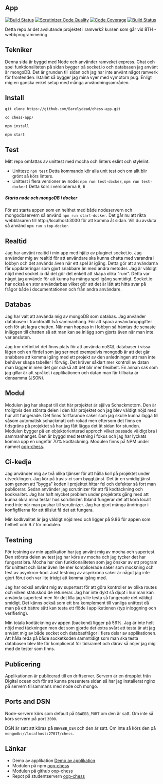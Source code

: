 App
---------------

[![Build Status](https://travis-ci.org/Barelydead/chess-app.svg?branch=master)](https://travis-ci.org/Barelydead/chess-app)
[![Scrutinizer Code Quality](https://scrutinizer-ci.com/g/Barelydead/chess-app/badges/quality-score.png?b=master)](https://scrutinizer-ci.com/g/Barelydead/chess-app/?branch=master)
[![Code Coverage](https://scrutinizer-ci.com/g/Barelydead/chess-app/badges/coverage.png?b=master)](https://scrutinizer-ci.com/g/Barelydead/chess-app/?branch=master)
[![Build Status](https://scrutinizer-ci.com/g/Barelydead/chess-app/badges/build.png?b=master)](https://scrutinizer-ci.com/g/Barelydead/chess-app/build-status/master)

Detta repo är det avslutande projektet i ramverk2 kursen som går vid BTH - webbprogrammering.

## Tekniker
Denna sida är byggd med Node och använder ramveket express. Chat och spel funktionaliteten på sidan bygger på socket.io och databasen jag använt är mongoDB. Det är grunden till sidan och jag har inte använt något ramverk för frontenden. Istället så bygger jag mina vyer med vymotorn pug. Enligt mig en ganska enkel setup med många användningsområden.


## Install

```
git clone https://github.com/Barelydead/chess-app.git
```

```
cd chess-app/
```

```
npm install
```

```
npm start
```

## Test
Mitt repo omfattas av unittest med mocha och linters eslint och stylelint.

- Unittest: `npm test`
    Detta kommando kör alla unit test och om allt blir grönt så körs linters.
- Unittest i flera versioner av node: `npm run test-docker`, `npm run test-docker1`
    Detta körs i versionerna 8, 9


##### Starta node och mongoDB i docker
För att starta appen som en helthet med både nodeservern och mongodbservern så använd `npm run start-docker`. Det går nu att rikta webbläsaren till http://localhost:3000 för att komma åt sidan. Vill du avsluta så använd `npm run stop-docker`.

## Realtid
Jag har använt realtid i min app med hjälp av pluginet socket.io. Jag använder mig av realtid för att användare ska kunna chatta med varandra i lobbyn och det används även när ett spel är igång. Detta gör att användarna får uppdateringar som gjort snabbare än med andra metoder. Jag är väldigt nöjd med socket.io då det gör det enkelt att skapa olika "rum". Detta var något jag använde för att kunna ha många spel igång samtidigt. Socket.io har också en stor användarbas vilket gör att det är lätt att hitta svar på frågor både i documentationen och från andra användare.

## Databas
Jag har valt att använda mig av mongoDB som databas. Jag använder databasen i framförallt två sammanhang. För att spara användaruppgifter och för att lagra chatten. När man hoppas in i lobbyn så hämtas de senaste inläggen till chatten så att man kan se inlägg som gjorts även när man inte var ansluten.

Jag tror definitivt det finns plats för att använda noSQL databaser i vissa lägen och en fördel som jag ser med exempelvis mongodb är att det går snabbare att komma igång med ett projekt av den anledningen att man inte behöver skapa tabeller i förväg. Det kräver såklart mer kontroll av datan man lägger in men det gör också att det blir mer flexibelt. En annan sak som jag gillar är att språket i applikationen och datan man får tillbaka är densamma (JSON).


## Modul
Modulen jag har skapat till det här projektet är själva Schackmotorn. Den är troligtvis den största delen i den här projektet och jag blev väldigt nöjd med hur allt fungerade. Det finns fortfarande saker som jag skulle kunna lägga till såsom automatisk schackmatt och rokad men eftersom det finns en tidsgräns på projektet så har jag fått lägga det åt sidan för stunden. Modulen bygger på en objektorienterad approch vilket passade väldigt bra i sammanhanget. Den är byggd med testning i fokus och jag har lyckats komma upp en ungefär 70% kodtäckning. Modulen finns på NPM under namnet [oop-chess](https://www.npmjs.com/package/oop-chess).

## Ci-kedja
Jag använder mig av två olika tjänser för att hålla koll på projektet under utvecklingen. Jag kör på travis-ci som byggtjänst. Det är en smidigtjänst som genom att "bygga" koden i projektet hittar fel och defekter så fort man publicerar. Sedan använder jag scrutinizer för att få kodtäckning och kodkvalitet. Jag har haft mycket problem under projektets gång med att kunna ökra mina testar hos scrutinizer. Ibland fungerar det att köra localt med inte när man pushar till scrutinizer. Jag har gjort många ändringar i konfigfilerna för att tillslut få det att fungera.

Min kodkvalitet är jag väldigt nöjd med och ligger på 9.86 för appen som helhelt och 9.7 för modulen.

## Testning
För testning av min applikation har jag använt mig av mocha och supertest. Den största delen av test jag har körs av mocha och jag tycker det har fungerat bra. Mocha har den funktionaliteten som jag önskar av ett program för unittest och löser även lite mer komplicerade saker som mockning och test av asynkron-kod. Just testning av asynkrona saker är något jag inte gjort förut och var lite trixigt att komma igång med.  

Jag har också använt mig av supertest för att göra kontroller av olika routes och vilken statuskod de retunerar. Jag har inte dykt så djupt i hur man kan använda supertest men för det lilla jag ville testa så fungerade det väldigt smidigt. Det känns också som ett bra komplement till vanliga unittest då man på ett bättre sätt kan testa ett flöde i applikationen (typ inloggning och verifiering).

Min totala kodtäckning av appen (backend) ligger på 56%. Jag är inte helt nöjd med täckningen men det som gjorde det extra svårt att testa är att jag använt mig av både socket och databasfrågor i flera delar av applikationen. Att hålla reda på både socketkoden sammtidigt som man ska testa databasen blev lite för komplicerat för tidsramet och därav så nöjer jag mig med de tester som finns.


## Publicering
Applikationen är publicerad till en driftserver. Servern är en dropplet från Digital ocean och för att kunna presentera sidan så har jag installerat nginx på servern tillsammans med node och mongo.

## Ports and DSN
Node-servern körs som default på `DBWEBB_PORT` om den är satt. Om inte så körs servern på port `3000`.

DSN är satt att köras på `DBWEBB_DSN` och den är satt. Om inte så körs den på `mongodb://localhost:27017/chess`.


## Länkar
- Demo av applikation [Demo av applikation](http://138.68.163.238/)
- Modulen på npm [oop-chess](https://www.npmjs.com/package/oop-chess)
- Modulen på github [oop-chess](https://www.github.com/Barelydead/oop-chess)
- Repot på studentservern [oop-chess](https://www.github.com/Barelydead/oop-chess)
